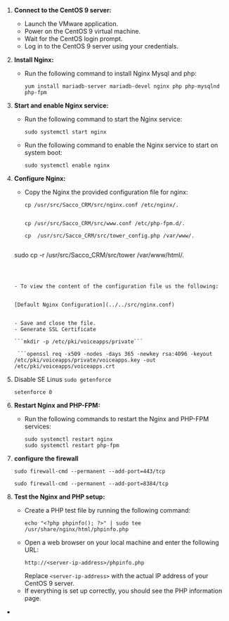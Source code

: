 1. **Connect to the CentOS 9 server:**
   - Launch the VMware application.
   - Power on the CentOS 9 virtual machine.
   - Wait for the CentOS login prompt.
   - Log in to the CentOS 9 server using your credentials.

2. **Install Nginx:**
   - Run the following command to install Nginx Mysql and php:
     ```
     yum install mariadb-server mariadb-devel nginx php php-mysqlnd php-fpm
     ```

3. **Start and enable Nginx service:**
   - Run the following command to start the Nginx service:
     ```
     sudo systemctl start nginx
     ```
   - Run the following command to enable the Nginx service to start on system boot:
     ```
     sudo systemctl enable nginx
     ```

4. **Configure Nginx:**
   - Copy the Nginx the  provided configuration file for nginx:


     ```
     cp /usr/src/Sacco_CRM/src/nginx.conf /etc/nginx/.
    
     ```

      ```
     cp /usr/src/Sacco_CRM/src/www.conf /etc/php-fpm.d/.
    
     ```

     ```
     cp  /usr/src/Sacco_CRM/src/tower_config.php /var/www/.
    ```

     ```
      sudo cp -r /usr/src/Sacco_CRM/src/tower /var/www/html/.
     ```

     
  
   - To view the content of the configuration file us the following:


     [Default Nginx Configuration](../../src/nginx.conf)


   - Save and close the file.
   - Generate SSL Certificate 

    ```mkdir -p /etc/pki/voiceapps/private```
  
      ```openssl req -x509 -nodes -days 365 -newkey rsa:4096 -keyout /etc/pki/voiceapps/private/voiceapps.key -out /etc/pki/voiceapps/voiceapps.crt
      ```

5. Disable SE Linus 
   ```sudo getenforce```

   ```setenforce 0```



6. **Restart Nginx and PHP-FPM:**
   - Run the following commands to restart the Nginx and PHP-FPM services:
     ```
     sudo systemctl restart nginx
     sudo systemctl restart php-fpm
     ```

7. **configure the firewall**

    ```sudo firewall-cmd --permanent --add-port=443/tcp```

    ```sudo firewall-cmd --permanent --add-port=8384/tcp```

8. **Test the Nginx and PHP setup:**
   - Create a PHP test file by running the following command:
     ```
     echo "<?php phpinfo(); ?>" | sudo tee /usr/share/nginx/html/phpinfo.php
     ```
   - Open a web browser on your local machine and enter the following URL:
     ```
     http://<server-ip-address>/phpinfo.php
     ```
     Replace `<server-ip-address>` with the actual IP address of your CentOS 9 server.
   - If everything is set up correctly, you should see the PHP information page.
 - 